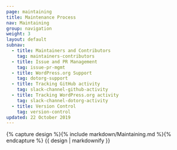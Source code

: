 ```yaml
---
page: maintaining
title: Maintenance Process
nav: Maintaining
group: navigation
weight: 3
layout: default
subnav:
  - title: Maintainers and Contributors
    tag: maintainers-contributors
  - title: Issue and PR Management
    tag: issue-pr-mgmt
  - title: WordPress.org Support
    tag: dotorg-support
  - title: Tracking GitHub activity
    tag: slack-channel-github-activity
  - title: Tracking WordPress.org activity
    tag: slack-channel-dotorg-activity
  - title: Version Control
    tag: version-control
updated: 22 October 2019
---
```


<div class="docs-section">
		{% capture design %}{% include markdown/Maintaining.md %}{% endcapture %}
		{{ design | markdownify }}
</div>
